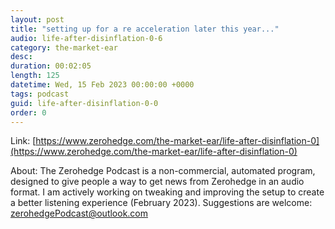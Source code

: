 ```yaml
---
layout: post
title: "setting up for a re acceleration later this year..."
audio: life-after-disinflation-0-6
category: the-market-ear
desc: 
duration: 00:02:05
length: 125
datetime: Wed, 15 Feb 2023 00:00:00 +0000
tags: podcast
guid: life-after-disinflation-0-0
order: 0
---
```



Link: [https://www.zerohedge.com/the-market-ear/life-after-disinflation-0](https://www.zerohedge.com/the-market-ear/life-after-disinflation-0)

About: The Zerohedge Podcast is a non-commercial, automated program, designed to give people a way to get news from Zerohedge in an audio format.  I am actively working on tweaking and improving the setup to create a better listening experience (February 2023).  Suggestions are welcome: [zerohedgePodcast@outlook.com](mailto:zerohedgePodcast@outlook.com)